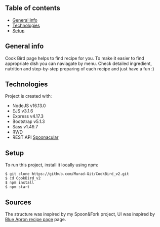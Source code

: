 ## Table of contents
* [General info](#general-info)
* [Technologies](#technologies)
* [Setup](#setup)

## General info
Cook Bird page helps to find recipe for you. To make it easier to find appropriate dish you can naviagate by menu. Check detailed ingredient, nutrition and step-by-step preparing of each recipe and just have a fun :)
	
## Technologies
Project is created with:
* NodeJS v16.13.0
* EJS v3.1.6
* Express v4.17.3
* Bootstrap v5.1.3
* Sass v1.49.7
* RWD
* REST API [Spoonacular](https://spoonacular.com/food-api)
	
## Setup
To run this project, install it locally using npm:

```
$ git clone https://github.com/Murad-Git/CookBird_v2.git
$ cd CookBird_v2
$ npm install
$ npm start
```

## Sources
The structure was inspired by my Spoon&Fork project, UI was inspired by [Blue Apron recipe page](https://www.blueapron.com/cookbook) page. 

